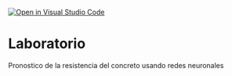 [![Open in Visual Studio Code](https://classroom.github.com/assets/open-in-vscode-c66648af7eb3fe8bc4f294546bfd86ef473780cde1dea487d3c4ff354943c9ae.svg)](https://classroom.github.com/online_ide?assignment_repo_id=8039087&assignment_repo_type=AssignmentRepo)
# Laboratorio
Pronostico de la resistencia del concreto usando redes neuronales
